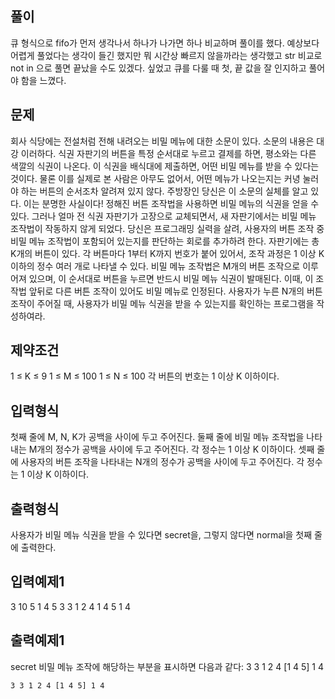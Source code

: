 ## 풀이
큐 형식으로 fifo가 먼저 생각나서 하나가 나가면 하나 비교하며 풀이를 했다.
예상보다 어렵게 풀었다는 생각이 들긴 했지만 뭐 시간상 빠르지 않을까라는 생각했고
str 비교로 not in 으로 풀면 끝났을 수도 있겠다. 싶었고
큐를 다룰 때 첫, 끝 값을 잘 인지하고 풀어야 함을 느꼈다.

## 문제 
회사 식당에는 전설처럼 전해 내려오는 비밀 메뉴에 대한 소문이 있다. 
소문의 내용은 대강 이러하다.
식권 자판기의 버튼을 특정 순서대로 누르고 결제를 하면, 
평소와는 다른 색깔의 식권이 나온다.
이 식권을 배식대에 제출하면, 어떤 비밀 메뉴를 받을 수 있다는 것이다. 
물론 이를 실제로 본 사람은 아무도 없어서, 
어떤 메뉴가 나오는지는 커녕 눌러야 하는 버튼의 순서조차 알려져 있지 않다.
주방장인 당신은 이 소문의 실체를 알고 있다. 이는 분명한 사실이다!
정해진 버튼 조작법을 사용하면 비밀 메뉴의 식권을 얻을 수 있다. 
그러나 얼마 전 식권 자판기가 고장으로 교체되면서, 
새 자판기에서는 비밀 메뉴 조작법이 작동하지 않게 되었다.
당신은 프로그래밍 실력을 살려, 
사용자의 버튼 조작 중 비밀 메뉴 조작법이 포함되어 있는지를 판단하는 회로를 추가하려 한다.
자판기에는 총 K개의 버튼이 있다. 
각 버튼마다 1부터 K까지 번호가 붙어 있어서, 
조작 과정은 1 이상 K 이하의 정수 여러 개로 나타낼 수 있다.
비밀 메뉴 조작법은 M개의 버튼 조작으로 이루어져 있으며, 
이 순서대로 버튼을 누르면 반드시 비밀 메뉴 식권이 발매된다. 
이때, 이 조작법 앞뒤로 다른 버튼 조작이 있어도 비밀 메뉴로 인정된다.
사용자가 누른 N개의 버튼 조작이 주어질 때, 
사용자가 비밀 메뉴 식권을 받을 수 있는지를 확인하는 프로그램을 작성하여라.

## 제약조건
1 ≤ K ≤ 9
1 ≤ M ≤ 100
1 ≤ N ≤ 100
각 버튼의 번호는 1 이상 K 이하이다.

## 입력형식
첫째 줄에 M, N, K가 공백을 사이에 두고 주어진다.
둘째 줄에 비밀 메뉴 조작법을 나타내는 M개의 정수가 공백을 사이에 두고 주어진다. 각 정수는 1 이상 K 이하이다.
셋째 줄에 사용자의 버튼 조작을 나타내는 N개의 정수가 공백을 사이에 두고 주어진다. 각 정수는 1 이상 K 이하이다.

## 출력형식
사용자가 비밀 메뉴 식권을 받을 수 있다면 secret을, 그렇지 않다면 normal을 첫째 줄에 출력한다.

## 입력예제1
3 10 5
1 4 5
3 3 1 2 4 1 4 5 1 4
## 출력예제1
secret
비밀 메뉴 조작에 해당하는 부분을 표시하면 다음과 같다:
   3 3 1 2 4 [1 4 5] 1 4



    3 3 1 2 4 [1 4 5] 1 4